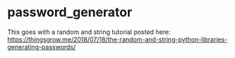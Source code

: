 # password_generator
This goes with a random and string tutorial posted here: https://thingsgrow.me/2018/07/18/the-random-and-string-python-libraries-generating-passwords/
